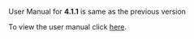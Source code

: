 User Manual for **4.1.1** is same as the previous version

To view the user manual click [here](../3.2.2/usermanual-idm.md).
